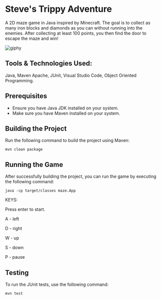 # Steve's Trippy Adventure

A 2D maze game in Java inspired by Minecraft. The goal is to collect as many iron blocks and diamonds as you can without running into the enemies. After collecting at least 100 points, you then find the door to escape the maze and win!

![giphy](https://github.com/noor-i/MazeGame/assets/57691234/361745cc-be8f-4052-aae8-1d2f5ddae5f0)

## Tools & Technologies Used: ##
Java, Maven Apache, JUnit, Visual Studio Code, Object Oriented Programming.

## Prerequisites ##
- Ensure you have Java JDK installed on your system.
- Make sure you have Maven installed on your system.

## Building the Project ##
Run the following command to build the project using Maven:
```
mvn clean package
```
## Running the Game ##
After successfully building the project, you can run the game by executing the following command:
```
java -cp target/classes maze.App
```
KEYS:

Press enter to start.

A - left

D - right

W - up

S - down

P - pause

## Testing ##
To run the JUnit tests, use the following command:
```
mvn test
```
